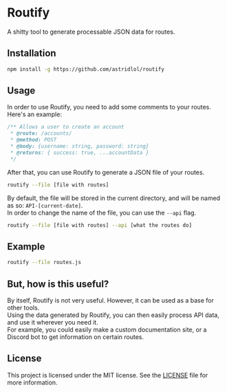 # Routify

A shitty tool to generate processable JSON data for routes.

## Installation

```bash
npm install -g https://github.com/astridlol/routify
```

## Usage

In order to use Routify, you need to add some comments to your routes. Here's an example:

```js
/** Allows a user to create an account
 * @route: /accounts/
 * @method: POST
 * @body: {username: string, password: string}
 * @returns: { success: true, ...accountData }
 */
```

After that, you can use Routify to generate a JSON file of your routes.

```bash
routify --file [file with routes]
```

By default, the file will be stored in the current directory, and will be named as so: `API-[current-date]`.<br>
In order to change the name of the file, you can use the `--api` flag.
```bash
routify --file [file with routes] --api [what the routes do]
```

## Example

```bash
routify --file routes.js
```

## But, how is this useful?

By itself, Routify is not very useful. However, it can be used as a base for other tools.<br>
Using the data generated by Routify, you can then easily process API data, and use it wherever you need it.<br>
For example, you could easily make a custom documentation site, or a Discord bot to get information on certain routes.<br>

## License
This project is licensed under the MIT license. See the [LICENSE](LICENSE) file for more information.
